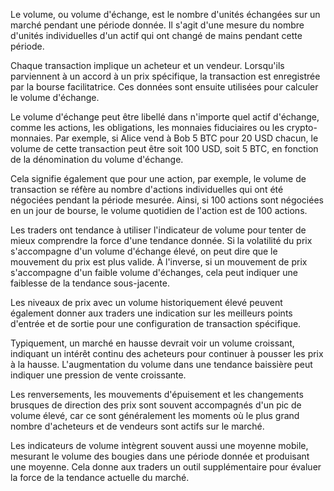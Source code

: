 Le volume, ou volume d'échange, est le nombre d'unités échangées sur un marché pendant une période donnée. Il s'agit d'une mesure du nombre d'unités individuelles d'un actif qui ont changé de mains pendant cette période.

Chaque transaction implique un acheteur et un vendeur. Lorsqu'ils parviennent à un accord à un prix spécifique, la transaction est enregistrée par la bourse facilitatrice. Ces données sont ensuite utilisées pour calculer le volume d'échange.

Le volume d'échange peut être libellé dans n'importe quel actif d'échange, comme les actions, les obligations, les monnaies fiduciaires ou les crypto-monnaies. Par exemple, si Alice vend à Bob 5 BTC pour 20 USD chacun, le volume de cette transaction peut être soit 100 USD, soit 5 BTC, en fonction de la dénomination du volume d'échange.

Cela signifie également que pour une action, par exemple, le volume de transaction se réfère au nombre d'actions individuelles qui ont été négociées pendant la période mesurée. Ainsi, si 100 actions sont négociées en un jour de bourse, le volume quotidien de l'action est de 100 actions.

Les traders ont tendance à utiliser l'indicateur de volume pour tenter de mieux comprendre la force d'une tendance donnée. Si la volatilité du prix s'accompagne d'un volume d'échange élevé, on peut dire que le mouvement du prix est plus valide. À l'inverse, si un mouvement de prix s'accompagne d'un faible volume d'échanges, cela peut indiquer une faiblesse de la tendance sous-jacente.

Les niveaux de prix avec un volume historiquement élevé peuvent également donner aux traders une indication sur les meilleurs points d'entrée et de sortie pour une configuration de transaction spécifique.

Typiquement, un marché en hausse devrait voir un volume croissant, indiquant un intérêt continu des acheteurs pour continuer à pousser les prix à la hausse. L'augmentation du volume dans une tendance baissière peut indiquer une pression de vente croissante.

Les renversements, les mouvements d'épuisement et les changements brusques de direction des prix sont souvent accompagnés d'un pic de volume élevé, car ce sont généralement les moments où le plus grand nombre d'acheteurs et de vendeurs sont actifs sur le marché.

Les indicateurs de volume intègrent souvent aussi une moyenne mobile, mesurant le volume des bougies dans une période donnée et produisant une moyenne. Cela donne aux traders un outil supplémentaire pour évaluer la force de la tendance actuelle du marché.